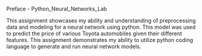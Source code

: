 Preface - Python_Neural_Networks_Lab

 This assignment showcases my ability and understanding of preprocessing data and modeling for a neural network using python. This model was used to predict the price of various Toyota automobiles given their different features. This assignment demonstrates my ability to utilize python coding language to generate and run neural network models.
